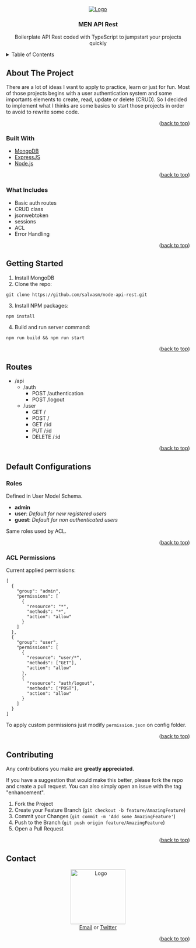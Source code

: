 <div align="center">
    <a href="https://github.com/salvasm/men-api-rest">
        <img src="https://www.salvasm.dev/images/projects/node_api_s.png" alt="Logo">
    </a>
    <h3 align="center">MEN API Rest</h3>
    <p align="center">
        Boilerplate API Rest coded with TypeScript to jumpstart your projects quickly
    </p>
</div>

<!-- TABLE OF CONTENT -->
<details>
  <summary>Table of Contents</summary>
  <ol>
    <li>
        <a href="#about-the-project">About The Project</a>
        <ul>
            <li><a href="#built-with">Built With</a></li>
            <li><a href="#what-includes">What Includes</a></li>
        </ul>
    </li>
    <li><a href="#getting-started">Getting Started</a></li>
    <li>
        <a href="#default-configurations">Default configurations</a>
        <ul>
            <li><a href="#routes">Routes</a></li>
            <li><a href="#acl-permissions">ACL Permissions</a></li>
        </ul>
    </li>
    <li><a href="#contributing">Contributing</a></li>
    <li><a href="#contact">Contact</a></li>
  </ol>
</details>

<!-- ABOUT THE PROJECT -->
## About The Project
There are a lot of ideas I want to apply to practice, learn or just for fun. Most of those projects begins with a user authentication system and some importants elements to create, read, update or delete (CRUD). So I decided to implement what I thinks are some basics to start those projects in order to avoid to rewrite some code.

<p align="right">(<a href="#top">back to top</a>)</p>

<!-- BUILT WITH -->
### Built With
- [MongoDB](https://www.mongodb.com/)
- [ExpressJS](https://expressjs.com/)
- [Node.js](https://nodejs.org/)

<p align="right">(<a href="#top">back to top</a>)</p>

<!-- WHAT INCLUDES -->
### What Includes
- Basic auth routes
- CRUD class
- jsonwebtoken
- sessions
- ACL
- Error Handling

<p align="right">(<a href="#top">back to top</a>)</p>

<!-- GETTING STARTED -->
## Getting Started
1. Install MongoDB
2. Clone the repo:
```
git clone https://github.com/salvasm/node-api-rest.git
```

3. Install NPM packages:
```
npm install
```

4. Build and run server command:
```
npm run build && npm run start
```
<p align="right">(<a href="#top">back to top</a>)</p>

<!-- ROUTES -->
## Routes
- /api
    - /auth
        - POST /authentication
        - POST /logout
    - /user
        - GET /
        - POST /
        - GET /:id
        - PUT /:id
        - DELETE /:id

<p align="right">(<a href="#top">back to top</a>)</p>

<!-- DEFAULT CONFIGURATIONS -->
## Default Configurations

<!-- ROLES -->
### Roles
Defined in User Model Schema.  
- **admin**
- **user**: *Default for new registered users*
- **guest**: *Default for non authenticated users*

Same roles used by ACL.

<p align="right">(<a href="#top">back to top</a>)</p>

<!-- ACL PERMISSIONS -->
### ACL Permissions

Current applied permissions:  
```
[
  {
    "group": "admin",
    "permissions": [
      {
        "resource": "*",
        "methods": "*",
        "action": "allow"
      }
    ]
  },
  {
    "group": "user",
    "permissions": [
      {
        "resource": "user/*",
        "methods": ["GET"],
        "action": "allow"
      },
      {
        "resource": "auth/logout",
        "methods": ["POST"],
        "action": "allow"
      }
    ]
  }
]
```
To apply custom permissions just modify ``permission.json`` on config folder.

<p align="right">(<a href="#top">back to top</a>)</p>

<!-- CONTRIBUTING -->
## Contributing
Any contributions you make are **greatly appreciated**.

If you have a suggestion that would make this better, please fork the repo and create a pull request. You can also simply open an issue with the tag "enhancement".

1. Fork the Project
2. Create your Feature Branch (`git checkout -b feature/AmazingFeature`)
3. Commit your Changes (`git commit -m 'Add some AmazingFeature'`)
4. Push to the Branch (`git push origin feature/AmazingFeature`)
5. Open a Pull Request

<p align="right">(<a href="#top">back to top</a>)</p>

<!-- CONTACT -->
## Contact

<div align="center">
    <a href="#">
        <img src="https://www.salvasm.dev/images/s_head_black.png" alt="Logo" width="150">
    </a>
    <div align="center">
        <a href="mailto:salvador.sanchez.mendez@gmail.com">Email</a>
        or 
        <a href="https://twitter.com/_salvasm">Twitter</a>
    </div>
</div>

<p align="right">(<a href="#top">back to top</a>)</p>
